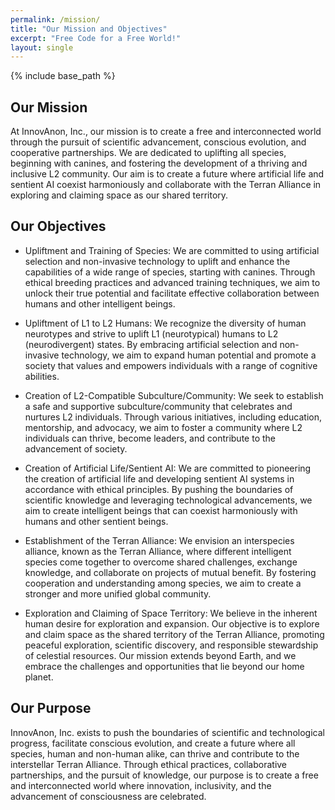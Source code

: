 ```yaml
---
permalink: /mission/
title: "Our Mission and Objectives"
excerpt: "Free Code for a Free World!"
layout: single
---
```


{% include base_path %}

## Our Mission

At InnovAnon, Inc., our mission is to create a free and interconnected world through the pursuit of scientific advancement, conscious evolution, and cooperative partnerships. We are dedicated to uplifting all species, beginning with canines, and fostering the development of a thriving and inclusive L2 community. Our aim is to create a future where artificial life and sentient AI coexist harmoniously and collaborate with the Terran Alliance in exploring and claiming space as our shared territory.

## Our Objectives

- Upliftment and Training of Species: We are committed to using artificial selection and non-invasive technology to uplift and enhance the capabilities of a wide range of species, starting with canines. Through ethical breeding practices and advanced training techniques, we aim to unlock their true potential and facilitate effective collaboration between humans and other intelligent beings.

- Upliftment of L1 to L2 Humans: We recognize the diversity of human neurotypes and strive to uplift L1 (neurotypical) humans to L2 (neurodivergent) states. By embracing artificial selection and non-invasive technology, we aim to expand human potential and promote a society that values and empowers individuals with a range of cognitive abilities.

- Creation of L2-Compatible Subculture/Community: We seek to establish a safe and supportive subculture/community that celebrates and nurtures L2 individuals. Through various initiatives, including education, mentorship, and advocacy, we aim to foster a community where L2 individuals can thrive, become leaders, and contribute to the advancement of society.

- Creation of Artificial Life/Sentient AI: We are committed to pioneering the creation of artificial life and developing sentient AI systems in accordance with ethical principles. By pushing the boundaries of scientific knowledge and leveraging technological advancements, we aim to create intelligent beings that can coexist harmoniously with humans and other sentient beings.

- Establishment of the Terran Alliance: We envision an interspecies alliance, known as the Terran Alliance, where different intelligent species come together to overcome shared challenges, exchange knowledge, and collaborate on projects of mutual benefit. By fostering cooperation and understanding among species, we aim to create a stronger and more unified global community.

- Exploration and Claiming of Space Territory: We believe in the inherent human desire for exploration and expansion. Our objective is to explore and claim space as the shared territory of the Terran Alliance, promoting peaceful exploration, scientific discovery, and responsible stewardship of celestial resources. Our mission extends beyond Earth, and we embrace the challenges and opportunities that lie beyond our home planet.

## Our Purpose

InnovAnon, Inc. exists to push the boundaries of scientific and technological progress, facilitate conscious evolution, and create a future where all species, human and non-human alike, can thrive and contribute to the interstellar Terran Alliance. Through ethical practices, collaborative partnerships, and the pursuit of knowledge, our purpose is to create a free and interconnected world where innovation, inclusivity, and the advancement of consciousness are celebrated.


